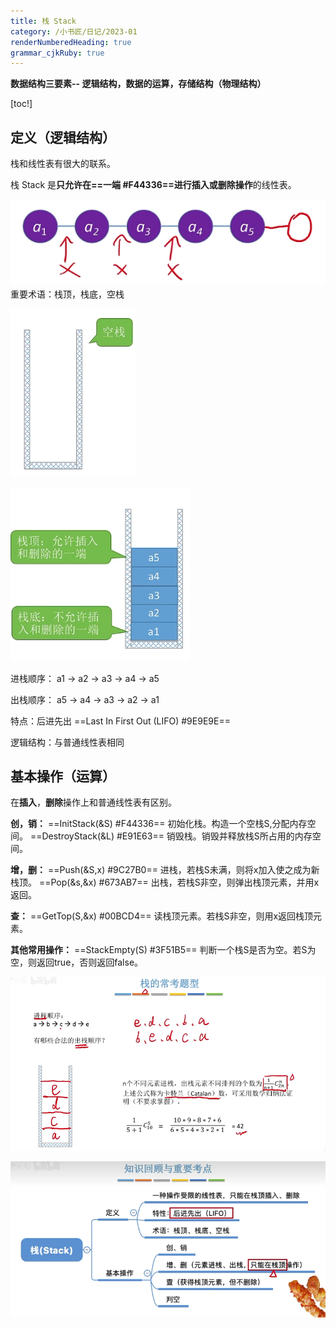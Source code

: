 ```yaml
---
title: 栈 Stack
category: /小书匠/日记/2023-01
renderNumberedHeading: true
grammar_cjkRuby: true
---
```

**数据结构三要素-- 逻辑结构，数据的运算，存储结构（物理结构）**

[toc!]
## 定义（逻辑结构）
栈和线性表有很大的联系。

栈 Stack 是**只允许在==一端 #F44336==进行插入或删除操作**的线性表。

![只能进行一端的操作](./images/1673196386681.png)
重要术语：栈顶，栈底，空栈

![空栈](./images/1673197731052.png)

![栈顶和栈底](./images/1673197746588.png)

进栈顺序：
a1 -> a2 -> a3 -> a4 -> a5

出栈顺序：
a5 -> a4 -> a3 -> a2 -> a1

特点：后进先出 ==Last In First Out (LIFO) #9E9E9E==

逻辑结构：与普通线性表相同
## 基本操作（运算）
在**插入**，**删除**操作上和普通线性表有区别。

**创，销：**
==InitStack(&S) #F44336==
初始化栈。构造一个空栈S,分配内存空间。
==DestroyStack(&L) #E91E63==
销毁栈。销毁并释放栈S所占用的内存空间。

**增，删：**
==Push(&S,x) #9C27B0==
进栈，若栈S未满，则将x加入使之成为新栈顶。
==Pop(&s,&x) #673AB7==
出栈，若栈S非空，则弹出栈顶元素，并用x返回。

**查：**
==GetTop(S,&x) #00BCD4==
读栈顶元素。若栈S非空，则用x返回栈顶元素。

**其他常用操作：**
==StackEmpty(S) #3F51B5==
判断一个栈S是否为空。若S为空，则返回true，否则返回false。

![考题](./images/1673201123225.png)

![芝士点](./images/1673201174519.png)